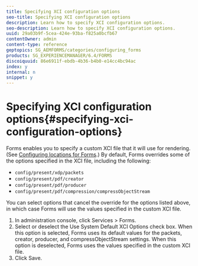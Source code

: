 ```yaml
---
title: Specifying XCI configuration options
seo-title: Specifying XCI configuration options
description: Learn how to specify XCI configuration options.
seo-description: Learn how to specify XCI configuration options.
uuid: 29a03b9f-5cea-424e-93ba-f825a0bcfb67
contentOwner: admin
content-type: reference
geptopics: SG_AEMFORMS/categories/configuring_forms
products: SG_EXPERIENCEMANAGER/6.4/FORMS
discoiquuid: 86e6911f-ebdb-4b36-b4b0-e14cc4bc94ac
index: y
internal: n
snippet: y
---
```


# Specifying XCI configuration options{#specifying-xci-configuration-options}

Forms enables you to specify a custom XCI file that it will use for rendering. (See [Configuring locations for Forms](../../../forms/using/admin-help/configuring-locations-forms.md#configuring-locations-for-forms).) By default, Forms overrides some of the options specified in the XCI file, including the following:

* `config/present/xdp/packets`
* `config/present/pdf/creator`
* `config/present/pdf/producer`
* `config/present/pdf/compression/compressObjectStream`

You can select options that cancel the override for the options listed above, in which case Forms will use the values specified in the custom XCI file.

1. In administration console, click Services &gt; Forms.
1. Select or deselect the Use System Default XCI Options check box. When this option is selected, Forms uses its default values for the packets, creator, producer, and compressObjectStream settings. When this option is deselected, Forms uses the values specified in the custom XCI file.
1. Click Save.

